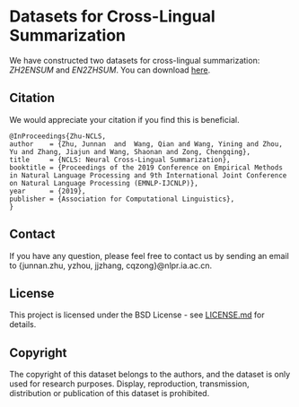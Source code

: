 # Datasets for Cross-Lingual Summarization

We have constructed two datasets for cross-lingual summarization: *ZH2ENSUM* and *EN2ZHSUM*. You can download [here](https://drive.google.com/drive/folders/1PaZ3kkmP9HRwR09XowvcPyT5wjtmVBsd?usp=sharing).

## Citation
We would appreciate your citation if you find this is beneficial.
```
@InProceedings{Zhu-NCLS,
author    = {Zhu, Junnan  and  Wang, Qian and Wang, Yining and Zhou, Yu and Zhang, Jiajun and Wang, Shaonan and Zong, Chengqing},
title     = {NCLS: Neural Cross-Lingual Summarization},
booktitle = {Proceedings of the 2019 Conference on Empirical Methods in Natural Language Processing and 9th International Joint Conference on Natural Language Processing (EMNLP-IJCNLP)},
year      = {2019},
publisher = {Association for Computational Linguistics},
}
```

## Contact
If you have any question, please feel free to contact us by sending an email to {junnan.zhu, yzhou, jjzhang, cqzong}@nlpr.ia.ac.cn.

## License
This project is licensed under the BSD License - see [LICENSE.md](LICENSE.md) for details.

## Copyright
The copyright of this dataset belongs to the authors, and the dataset is only used for research purposes. Display, reproduction, transmission, distribution or publication of this dataset is prohibited.
